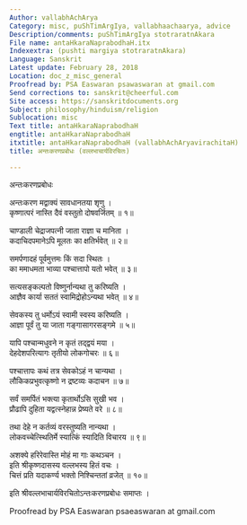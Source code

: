 ```yaml
---
Author: vallabhAchArya
Category: misc, puShTimArgIya, vallabhaachaarya, advice
Description/comments: puShTimArgIya stotraratnAkara
File name: antaHkaraNaprabodhaH.itx
Indexextra: (pushti margiya stotraratnAkara)
Language: Sanskrit
Latest update: February 28, 2018
Location: doc_z_misc_general
Proofread by: PSA Easwaran psawaswaran at gmail.com
Send corrections to: sanskrit@cheerful.com
Site access: https://sanskritdocuments.org
Subject: philosophy/hinduism/religion
Sublocation: misc
Text title: antaHkaraNaprabodhaH
engtitle: antaHkaraNaprabodhaH
itxtitle: antaHkaraNaprabodhaH (vallabhAchAryavirachitaH)
title: अन्तःकरणप्रबोधः (वल्लभाचार्यविरचितः)

---
```

  
 अन्तःकरणप्रबोधः   
  
अन्तःकरण मद्वाक्यं सावधानतया शृणु ।  
कृष्णात्परं नास्ति दैवं वस्तुतो दोषवर्जितम् ॥ १॥  
  
चाण्डाली चेद्राजपत्नी जाता राज्ञा च मानिता ।  
कदाचिदपमानेऽपि मूलतः का क्षतिर्भवेत् ॥ २॥  
  
समर्पणादहं पूर्वमुत्तमः किं सदा स्थितः ।  
का ममाधमता भाव्या पश्चात्तापो यतो भवेत् ॥ ३॥  
  
सत्यसङ्कल्पतो विष्णुर्नान्यथा तु करिष्यति ।  
आज्ञैव कार्या सततं स्वामिद्रोहोऽन्यथा भवेत् ॥ ४॥  
  
सेवकस्य तु धर्मोऽयं स्वामी स्वस्य करिष्यति ।  
आज्ञा पूर्वं तु या जाता गङ्गासागरसङ्गमे ॥ ५॥  
  
यापि पश्चान्मधुवने न कृतं तद्द्वयं मया ।  
देहदेशपरित्यागः तृतीयो लोकगोचरः ॥ ६॥  
  
पश्चात्तापः कथं तत्र सेवकोऽहं न चान्यथा ।  
लौकिकप्रभुवत्कृष्णो न द्रष्टव्यः कदाचन ॥ ७॥  
  
सर्वं समर्पितं भक्त्या कृतार्थोऽसि सुखी भव ।  
प्रौढापि दुहिता यद्वत्स्नेहान्न प्रेष्यते वरे ॥ ८॥  
  
तथा देहे न कर्तव्यं वरस्तुष्यति नान्यथा ।  
लोकवच्चेत्स्थितिर्मे स्यात्किं स्यादिति विचारय ॥ ९॥  
  
अशक्ये हरिरेवास्ति मोहं मा गाः कथञ्चन ।  
 इति श्रीकृष्णदासस्य वल्लभस्य हितं वचः ।  
चित्तं प्रति यदाकर्ण्य भक्तो निश्चिन्ततां व्रजेत् ॥ १०॥  
  
इति श्रीवल्लभाचार्यविरचितोऽन्तःकरणप्रबोधः समाप्तः ।  
  
  
Proofread by PSA Easwaran psaeaswaran at gmail.com  
  

